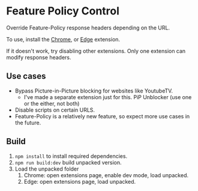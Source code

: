 # Feature Policy Control
Override Feature-Policy response headers depending on the URL. 

To use, install the [Chrome](), or [Edge]() extension. 

If it doesn't work, try disabling other extensions. Only one extension can modify response headers. 

## Use cases
- Bypass Picture-in-Picture blocking for websites like YoutubeTV.  
   - I've made a separate extension just for this. PiP Unblocker (use one or the either, not both)
- Disable scripts on certain URLS. 
- Feature-Policy is a relatively new feature, so expect more use cases in the future. 


## Build 
1. `npm install` to install required dependencies. 
1. `npm run build:dev` build unpacked version. 
1. Load the unpacked folder
   1. Chrome: open extensions page, enable dev mode, load unpacked. 
   1. Edge: open extensions page, load unpacked.
